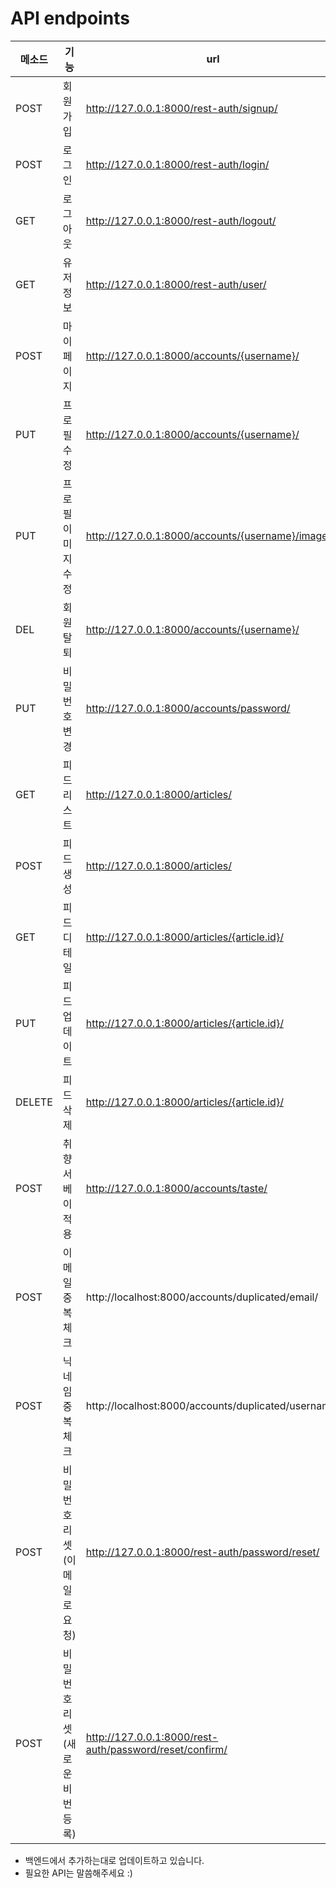 # API endpoints

| 메소드 | 기능                         | url                                                     | 동작 |
| ------ | ---------------------------- | ------------------------------------------------------- | ---- |
| POST   | 회원가입                     | http://127.0.0.1:8000/rest-auth/signup/                 | O    |
| POST   | 로그인                       | http://127.0.0.1:8000/rest-auth/login/                  | O    |
| GET    | 로그아웃                     | http://127.0.0.1:8000/rest-auth/logout/                 | O    |
| GET    | 유저정보                     | http://127.0.0.1:8000/rest-auth/user/                   | O    |
| POST   | 마이페이지                   | http://127.0.0.1:8000/accounts/{username}/              | O    |
| PUT    | 프로필 수정                  | http://127.0.0.1:8000/accounts/{username}/              | O    |
| PUT    | 프로필 이미지 수정           | http://127.0.0.1:8000/accounts/{username}/image/        | O    |
| DEL    | 회원 탈퇴                    | http://127.0.0.1:8000/accounts/{username}/              | O    |
| PUT    | 비밀번호변경                 | http://127.0.0.1:8000/accounts/password/                | O    |
| GET    | 피드 리스트                  | http://127.0.0.1:8000/articles/                         | O    |
| POST   | 피드 생성                    | http://127.0.0.1:8000/articles/                         | O    |
| GET    | 피드 디테일                  | http://127.0.0.1:8000/articles/{article.id}/            | O    |
| PUT    | 피드 업데이트                | http://127.0.0.1:8000/articles/{article.id}/            | O    |
| DELETE | 피드 삭제                    | http://127.0.0.1:8000/articles/{article.id}/            | O    |
| POST   | 취향 서베이 적용             | http://127.0.0.1:8000/accounts/taste/                   | O    |
| POST   | 이메일 중복체크              | http://localhost:8000/accounts/duplicated/email/        | O    |
| POST   | 닉네임 중복체크              | http://localhost:8000/accounts/duplicated/username/     | O    |
| POST   | 비밀번호리셋(이메일로요청)   | http://127.0.0.1:8000/rest-auth/password/reset/         | X    |
| POST   | 비밀번호리셋(새로운비번등록) | http://127.0.0.1:8000/rest-auth/password/reset/confirm/ | X    |



- 백엔드에서 추가하는대로 업데이트하고 있습니다.
- 필요한 API는 말씀해주세요 :)
